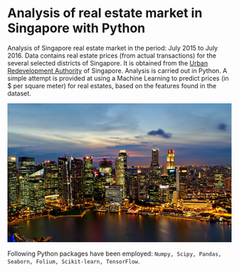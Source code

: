 # Analysis of real estate market in Singapore with Python

Analysis of Singapore real estate market in the period: July 2015 to July 2016. Data contains real estate prices (from actual transactions) for the several selected districts of Singapore. It is obtained from the [Urban Redevelopment Authority](https://www.ura.gov.sg/uol/ "Urban Redevelopment Authority of Singapore") of Singapore. Analysis is carried out in Python. A simple attempt is provided at using a Machine Learning to predict prices (in $ per square meter) for real estates, based on the features found in the dataset.

![alt text](singapore.jpg "Downtown Singapore")

Following Python packages have been employed: `Numpy, Scipy, Pandas, Seaborn, Folium, Scikit-learn, TensorFlow`.
